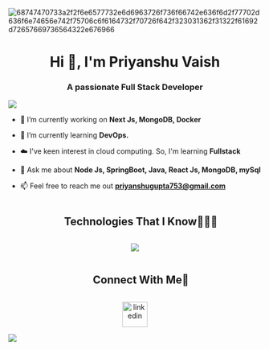 ![68747470733a2f2f6e6577732e6d6963726f736f66742e636f6d2f77702d636f6e74656e742f75706c6f6164732f70726f642f323031362f31322f61692d72657669736564322e676966](https://user-images.githubusercontent.com/103595490/217515995-665ebd0f-a851-44be-a65f-b31ab5f5657d.gif)

<h1 align="center">Hi 👋, I'm Priyanshu Vaish</h1>
<h3 align="center">A passionate Full Stack Developer</h3>

<!--horizontal divider(gradiant)-->
<img src="https://user-images.githubusercontent.com/73097560/115834477-dbab4500-a447-11eb-908a-139a6edaec5c.gif">

<!--h1 without bottom border-->

<!--Intro start-->
- 🔭 I’m currently working on **Next Js, MongoDB, Docker**

- 🌱 I’m currently learning **DevOps.**

- ☁️ I've keen interest in cloud computing. So, I'm learning **Fullstack**

- 💬 Ask me about **Node Js, SpringBoot, Java, React Js, MongoDB, mySql**

- 📫 Feel free to reach me out **priyanshugupta753@gmail.com**
<!--Intro end-->



<!--h1 without bottom border-->
<div id="user-content-toc">
  <ul align="center">
    <summary><h2 style="display: inline-block">Technologies That I Know👨🏻‍💻</h2></summary>
  </ul>
</div>
<!--tech stack icons-->
<p align="center">
  <a href="https://skillicons.dev">
    <img src="https://skillicons.dev/icons?i=git,bootstrap,c,cpp,css,jenkins,docker,github,html,java,js,linux,mysql,nextjs,nodejs,react,tailwind,mongodb,vscode,sqlite&perline=14" />
  </a>
</p>

<!-- Connect with me -->
<!--h2 without bottom border-->
<div id="user-content-toc">
  <ul align="center">
    <summary><h2 style="display: inline-block">Connect With Me🤝</h2></summary>
  </ul>
</div>

<!--icons and links-->
<p align="center">
  <a href="www.linkedin.com/in/priyanshu-vaish" target="blank"><img align="center" src="https://user-images.githubusercontent.com/88904952/234979284-68c11d7f-1acc-4f0c-ac78-044e1037d7b0.png" alt="linkedin" height="50" width="50" /></a>
</p>

<!--horizontal divider(gradiant)-->
<img src="https://user-images.githubusercontent.com/73097560/115834477-dbab4500-a447-11eb-908a-139a6edaec5c.gif">

<!--
**Priyansuvaish/Priyansuvaish** is a ✨ _special_ ✨ repository because its `README.md` (this file) appears on your GitHub profile.

Here are some ideas to get you started:

- 🔭 I’m currently working on ...
- 🌱 I’m currently learning ...
- 👯 I’m looking to collaborate on ...
- 🤔 I’m looking for help with ...
- 💬 Ask me about ...
- 📫 How to reach me: ...
- 😄 Pronouns: ...
- ⚡ Fun fact: ...
-->
